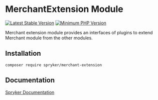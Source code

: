 # MerchantExtension Module
[![Latest Stable Version](https://poser.pugx.org/spryker/merchant-extension/v/stable.svg)](https://packagist.org/packages/spryker/merchant-extension)
[![Minimum PHP Version](https://img.shields.io/badge/php-%3E%3D%207.3-8892BF.svg)](https://php.net/)

Merchant extension module provides an interfaces of plugins to extend Merchant module from the other modules.

## Installation

```
composer require spryker/merchant-extension
```

## Documentation

[Spryker Documentation](https://academy.spryker.com/developing_with_spryker/module_guide/modules.html)
